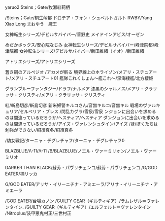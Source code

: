 yaruo2
Steins；Gate/牧瀬紅莉栖

/Steins；Gate/桐生萌郁
ドロテア・フォン・シュベルトガルト
RWBY/Yang Xiao Long
まおゆう　魔王

女神転生シリーズ/デビルサバイバー/菅野史
メイドインアビス/オーゼン

めだかボックス/安心院なじみ
女神転生シリーズ/デビルサバイバー/峰津院都/峰津院都
女神転生シリーズ/デビルサバイバー/新田維緒（イオ）/新田維緒

アトリエシリーズ/アトリエシリーズ

蒼き鋼のアルペジオ
/アカメが斬る
境界線上のホライゾン/メアリ・スチュアート/メアリ・スチュアート01
艦隊これくしょん～艦これ～/深海棲艦/北方棲姫

グランブルーファンタジー/ドラフ/ナルメア
漆黒のシャルノス/メアリ・クラリッサ・クリスティ/メアリ・クラリッサ・クリスティ

紅/斬島切彦/斬島切彦
新米婦警キルコさん/音無キルコ/音無キル
戦場のヴァルキュリア/セルベリア・ブレス
/閃乱カグラ/雪泉/雪泉
ンジョンに出会いを求めるのは間違っているだろうか/ヘスティア/ヘスティア
ダンジョンに出会いを求めるのは間違っているだろうか/アイズ・ヴァレンシュタイン/アイズ
/ほ/ぼくたちは勉強ができない/桐須真冬/桐須真冬

/幼女戦記/ターニャ・デグレチャフ/ターニャ・デグレチャフ0

BLAZBLUE/Λ-11/Λ-11
/B/BLAZBLUE/ノエル・ヴァーミリオン/ノエル・ヴァーミリオ

DARKER THAN BLACK/蘇芳・パヴリチェンコ/蘇芳・パヴリチェンコ
/G/GOD EATER/楠リッカ

G/GOD EATER/アリサ・イリーニチナ・アミエーラ/アリサ・イリーニチナ・アミエーラ

/GOD EATER/台場カノン
/GUILTY GEAR（ギルティギア）/ラムレザル＝ヴァレンタイン.
/GUILTY GEAR（ギルティギア）/エルフェルト＝ヴァレンタイン
/Nitroplus/装甲悪鬼村正/三世村正

